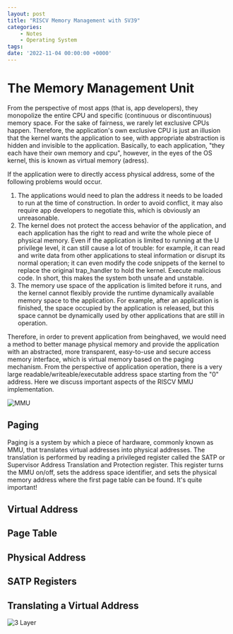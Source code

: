 ```yaml
---
layout: post
title: "RISCV Memory Management with SV39"
categories:
    - Notes
    - Operating System
tags:
date: '2022-11-04 00:00:00 +0000'
--- 
```


# The Memory Management Unit
From the perspective of most apps (that is, app developers), they monopolize the entire CPU and specific (continuous or discontinuous) memory space. For the sake of fairness, we rarely let exclusive CPUs happen. Therefore, the application's own exclusive CPU is just an illusion that the kernel wants the application to see, with appropriate abstraction is hidden and invisible to the application. Basically, to each application, "they each have their own memory and cpu", however, in the eyes of the OS kernel, this is known as virtual memory (adress).

If the application were to directly access physical address, some of the following problems would occur. 
1. The applications would need to plan the address it needs to be loaded to run at the time of construction. In order to avoid conflict, it may also require app developers to negotiate this, which is obviously an unreasonable. 
2. The kernel does not protect the access behavior of the application, and each application has the right to read and write the whole piece of physical memory. Even if the application is limited to running at the U privilege level, it can still cause a lot of trouble: for example, it can read and write data from other applications to steal information or disrupt its normal operation; it can even modify the code snippets of the kernel to replace the original trap_handler to hold the kernel. Execute malicious code. In short, this makes the system both unsafe and unstable.
3. The memory use space of the application is limited before it runs, and the kernel cannot flexibly provide the runtime dynamically available memory space to the application. For example, after an application is finished, the space occupied by the application is released, but this space cannot be dynamically used by other applications that are still in operation.

Therefore, in order to prevent application from beinghaved, we would need a method to better manage physical memory and provide the application with an abstracted, more transparent, easy-to-use and secure access memory interface, which is virtual memory based on the paging mechanism. From the perspective of application operation, there is a very large readable/writeable/executable address space starting from the "0" address. Here we discuss important aspects of the RISCV MMU implementation.

![MMU](https://s2.loli.net/2022/11/05/TDNbircV8np456Q.png)

## Paging
Paging is a system by which a piece of hardware, commonly known as MMU, that translates virtual addresses into physical addresses. The translation is performed by reading a privileged register called the SATP or Supervisor Address Translation and Protection register. This register turns the MMU on/off, sets the address space identifier, and sets the physical memory address where the first page table can be found. It's quite important!

## Virtual Address
## Page Table
## Physical Address
## SATP Registers
## Translating a Virtual Address
![3 Layer](https://ucore-rv-64.github.io/uCore-RV-64-doc/_images/sv39-full.png)